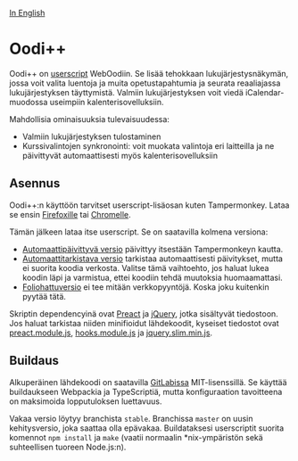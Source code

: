 [In English](README.en.md)

# Oodi++

Oodi++ on [userscript][userscript] WebOodiin. Se lisää tehokkaan lukujärjestysnäkymän, jossa voit valita luentoja
ja muita opetustapahtumia ja seurata reaaliajassa lukujärjestyksen täyttymistä. Valmiin lukujärjestyksen voit viedä
iCalendar-muodossa useimpiin kalenterisovelluksiin.

Mahdollisia ominaisuuksia tulevaisuudessa:

- Valmiin lukujärjestyksen tulostaminen
- Kurssivalintojen synkronointi: voit muokata valintoja eri laitteilla ja ne päivittyvät automaattisesti myös kalenterisovelluksiin

## Asennus

Oodi++:n käyttöön tarvitset userscript-lisäosan kuten Tampermonkey. Lataa se ensin [Firefoxille][tm-ff] tai [Chromelle][tm-chrome].

Tämän jälkeen lataa itse userscript. Se on saatavilla kolmena versiona:

- [Automaattipäivittyvä versio](https://purkka.codes/oodi/oodiplusplus.autoupdate.user.js) päivittyy itsestään Tampermonkeyn kautta.
- [Automaattitarkistava versio](https://purkka.codes/oodi/oodiplusplus.autocheck.user.js) tarkistaa automaattisesti päivitykset,
  mutta ei suorita koodia verkosta. Valitse tämä vaihtoehto, jos haluat lukea koodin läpi ja varmistua, ettei
  koodiin tehdä muutoksia huomaamattasi.
- [Foliohattuversio](https://purkka.codes/oodi/oodiplusplus.folio.user.js) ei tee mitään verkkopyyntöjä. Koska joku kuitenkin pyytää tätä.

Skriptin dependencyinä ovat [Preact][preact] ja [jQuery][jquery], jotka sisältyvät tiedostoon. Jos haluat tarkistaa
niiden minifioidut lähdekoodit, kyseiset tiedostot ovat [preact.module.js], [hooks.module.js] ja [jquery.slim.min.js].

## Buildaus

Alkuperäinen lähdekoodi on saatavilla [GitLabissa][gitlab] MIT-lisenssillä. Se käyttää buildaukseen Webpackia ja TypeScriptiä,
mutta konfiguraation tavoitteena on maksimoida lopputuloksen luettavuus.

Vakaa versio löytyy branchista `stable`. Branchissa `master` on uusin kehitysversio, joka saattaa olla epävakaa.
Buildataksesi userscriptit suorita komennot `npm install` ja `make` (vaatii normaalin *nix-ympäristön sekä suhteellisen tuoreen Node.js:n).

[userscript]: https://en.wikipedia.org/wiki/Userscript
[tm-ff]: https://addons.mozilla.org/fi/firefox/addon/tampermonkey/
[tm-chrome]: https://chrome.google.com/webstore/detail/tampermonkey/dhdgffkkebhmkfjojejmpbldmpobfkfo
[gitlab]: https://gitlab.com/PurkkaKoodari/oodiplusplus
[preact]: https://preactjs.com/
[jquery]: https://jquery.com/
[preact.module.js]: https://unpkg.com/preact@latest?module
[hooks.module.js]: https://unpkg.com/preact@latest/hooks/dist/hooks.module.js?module
[jquery.slim.min.js]: https://code.jquery.com/jquery-3.5.1.slim.min.js
